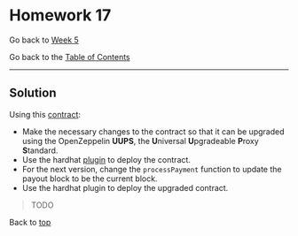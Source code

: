 # Homework 17

Go back to [Week 5](/Week%205/week-5-homeworks-solutions.md)

Go back to the [Table of Contents](/README.md)

---

## Solution

Using this [contract](https://gist.github.com/extropyCoder/11df000e4b0d7c94510fbd84e19f9650):
- Make the necessary changes to the contract so that it can be upgraded using the OpenZeppelin **UUPS**, the **U**niversal **U**pgradeable **P**roxy **S**tandard.
- Use the hardhat [plugin](https://docs.openzeppelin.com/upgrades-plugins/1.x/#install-hardhat) to deploy the contract.
- For the next version, change the `processPayment` function to update the payout block to be the current block.
- Use the hardhat plugin to deploy the upgraded contract.

>TODO

Back to [top](#homework-17)